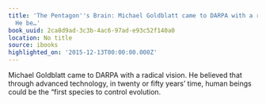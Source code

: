 ```yaml
---
title: 'The Pentagon''s Brain: Michael Goldblatt came to DARPA with a radical vision.
  He be…'
book_uuid: 2ca8d9ad-3c3b-4ac6-97ad-e93c52f140a0
location: No title
source: ibooks
highlighted_on: '2015-12-13T00:00:00.000Z'
---
```


Michael Goldblatt came to DARPA with a radical vision. He believed that through advanced technology, in twenty or fifty years’ time, human beings could be the “first species to control evolution.